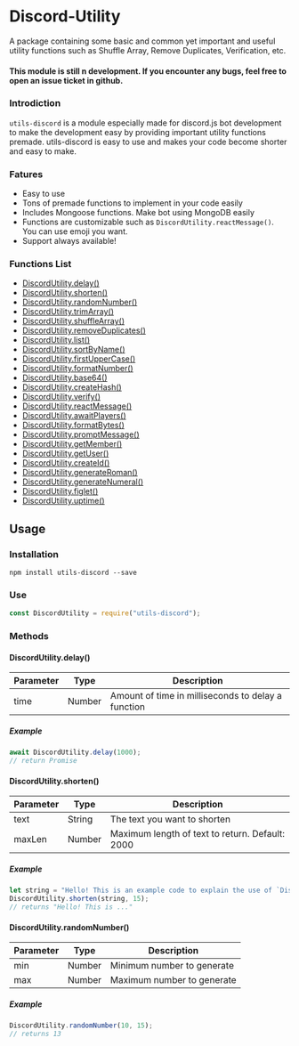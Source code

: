 # Discord-Utility
A package containing some basic and common yet important and useful utility functions such as Shuffle Array, Remove Duplicates, Verification, etc.
#### This module is still n development. If you encounter any bugs, feel free to open an issue ticket in github.

### Introdiction
`utils-discord` is a module especially made for discord.js bot development to make the development easy by providing important utility functions premade. utils-discord is easy to use and makes your code become shorter and easy to make.

### Fatures
- Easy to use
- Tons of premade functions to implement in your code easily
- Includes Mongoose functions. Make bot using MongoDB easily
- Functions are customizable such as `DiscordUtility.reactMessage()`. You can use emoji you want.
- Support always available!

### Functions List
* [DiscordUtility.delay()](https://github.com/Ronak0020/discord-utility#discordutilitydelay)
* [DiscordUtility.shorten()](https://github.com/Ronak0020/discord-utility#discordutilityshorten)
* [DiscordUtility.randomNumber()](https://github.com/Ronak0020/discord-utility#discordutilityrandomNumber)
* [DiscordUtility.trimArray()](https://github.com/Ronak0020/discord-utility#discordutilitytrimarray)
* [DiscordUtility.shuffleArray()](https://github.com/Ronak0020/discord-utility#discordutilityshufflearray)
* [DiscordUtility.removeDuplicates()](https://github.com/Ronak0020/discord-utility#discordutilityremoveDuplicates)
* [DiscordUtility.list()](https://github.com/Ronak0020/discord-utility#discordutilitylist)
* [DiscordUtility.sortByName()](https://github.com/Ronak0020/discord-utility#discordutilitysortbyname)
* [DiscordUtility.firstUpperCase()](https://github.com/Ronak0020/discord-utility#discordutilityfirstuppercase)
* [DiscordUtility.formatNumber()](https://github.com/Ronak0020/discord-utility#discordutilityformatnumber)
* [DiscordUtility.base64()](https://github.com/Ronak0020/discord-utility#discordutilitybase64)
* [DiscordUtility.createHash()](https://github.com/Ronak0020/discord-utility#createhash)
* [DiscordUtility.verify()](https://github.com/Ronak0020/discord-utility#verify)
* [DiscordUtility.reactMessage()](https://github.com/Ronak0020/discord-utility#reactmessage)
* [DiscordUtility.awaitPlayers()](https://github.com/Ronak0020/discord-utility#awaitplayers)
* [DiscordUtility.formatBytes()](https://github.com/Ronak0020/discord-utility#formatbytes)
* [DiscordUtility.promptMessage()](https://github.com/Ronak0020/discord-utility#promptmessage)
* [DiscordUtility.getMember()](https://github.com/Ronak0020/discord-utility#getmember)
* [DiscordUtility.getUser()](https://github.com/Ronak0020/discord-utility#getuser)
* [DiscordUtility.createId()](https://github.com/Ronak0020/discord-utility#createid)
* [DiscordUtility.generateRoman()](https://github.com/Ronak0020/discord-utility#generateroman)
* [DiscordUtility.generateNumeral()](https://github.com/Ronak0020/discord-utility#generatenumeral)
* [DiscordUtility.figlet()](https://github.com/Ronak0020/discord-utility#figlet)
* [DiscordUtility.uptime()](https://github.com/Ronak0020/discord-utility#uptime)

## Usage
### Installation
```npm install utils-discord --save```

### Use
```js
const DiscordUtility = require("utils-discord");
```

### Methods
#### DiscordUtility.delay()
| Parameter | Type | Description |
| --- | --- | --- |
| time | Number | Amount of time in milliseconds to delay a function |

##### Example
```js
await DiscordUtility.delay(1000);
// return Promise
```

#### DiscordUtility.shorten()
| Parameter | Type | Description |
| --- | --- | --- |
| text | String | The text you want to shorten |
| maxLen | Number | Maximum length of text to return. Default: 2000 |

##### Example
```js
let string = "Hello! This is an example code to explain the use of `DiscordUtility.shorten()` method!"
DiscordUtility.shorten(string, 15);
// returns "Hello! This is ..."
```

#### DiscordUtility.randomNumber()
| Parameter | Type | Description |
| --- | --- | --- |
| min | Number | Minimum number to generate |
| max | Number | Maximum number to generate |

##### Example
```js
DiscordUtility.randomNumber(10, 15);
// returns 13
```